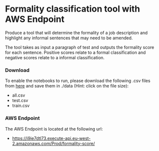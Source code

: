 # Formality classification tool with AWS Endpoint

Produce a tool that will determine the formality of a job description and highlight any informal sentences that may need to be amended.

The tool takes as input a paragraph of test and outputs the formality score for each sentence. Positive scores relate to a formal classification and negative scores relate to a informal classification.

### Download

To enable the notebooks to run, please download the following .csv files from [here](https://huggingface.co/datasets/osyvokon/pavlick-formality-scores/tree/main) and save them in ./data (Hint: click on the file size):
- all.csv
- test.csv
- train.csv

### AWS Endpoint

The AWS Endpoint is located at the following url:
- https://i9ie7dtl73.execute-api.eu-west-2.amazonaws.com/Prod/formality-score/

